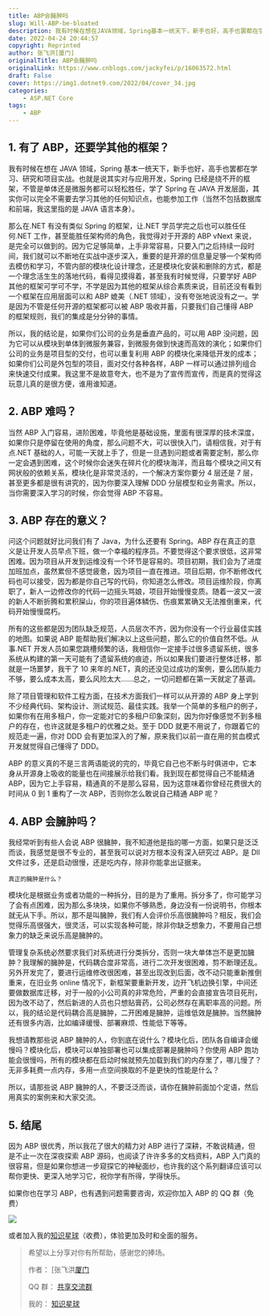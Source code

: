 ```yaml
---
title: ABP会臃肿吗
slug: Will-ABP-be-bloated
description: 我有时候在想在JAVA领域，Spring基本一统天下，新手也好，高手也罢都在学习、研究和项目实战。
date: 2022-04-24 20:44:57
copyright: Reprinted
author: 张飞洪[厦门]
originalTitle: ABP会臃肿吗
originalLink: https://www.cnblogs.com/jackyfei/p/16063572.html
draft: False
cover: https://img1.dotnet9.com/2022/04/cover_34.jpg
categories: 
    - ASP.NET Core
tags: 
    - ABP
---
```


## 1. 有了 ABP，还要学其他的框架？

我有时候在想在 JAVA 领域，Spring 基本一统天下，新手也好，高手也罢都在学习、研究和项目实战。也就是说其实对与应用开发，Spring 已经是绕不开的框架，不管是单体还是微服务都可以轻松胜任，学了 Spring 在 JAVA 开发层面，其实你可以完全不需要去学习其他的任何知识点，也能参加工作（当然不包括数据库和前端，我这里指的是 JAVA 语言本身）。

那么在.NET 有没有类似 Spring 的框架，让.NET 学员学完之后也可以胜任任何.NET 工作，甚至能胜任架构师的角色，我觉得对于开源的 ABP vNext 来说，是完全可以做到的。因为它足够简单，上手非常容易，只要入门之后持续一段时间，我们就可以不断地在实战中逐步深入，重要的是开源的信息量足够一个架构师去模仿和学习，不管内部的模块化设计理念，还是模块化安装和删除的方式，都是一个理念活生生的落地代码，看得见摸得着，甚至我有时候觉得，只要学好 ABP 其他的框架可学可不学，不学是因为其他的框架从综合素质来说，目前还没有看到一个框架在应用层面可以和 ABP 媲美（.NET 领域），没有夸张地说没有之一。学是因为不管是任何开源的框架都可以被 ABP 吸收并蓄，只要我们自己懂得 ABP 的框架规则，我们的集成是分分钟的事情。

所以，我的结论是，如果你们公司的业务是垂直产品的，可以用 ABP 没问题，因为它可以从模块到单体到微服务兼容，到微服务做到快速而高效的演化；如果你们公司的业务是项目型的交付，也可以重复利用 ABP 的模块化来降低开发的成本；如果你们公司是外包型的项目，面对交付各种各样，ABP 一样可以通过排列组合来快速交付成果。我这里不是故意夸大，也不是为了宣传而宣传，而是真的觉得这玩意儿真的是很方便，谁用谁知道。

## 2. ABP 难吗？

当然 ABP 入门容易，进阶困难，毕竟他是基础设施，里面有很深厚的技术深度，如果你只是停留在使用的角度，那么问题不大，可以很快入门，请相信我，对于有点.NET 基础的人，可能一天就上手了，但是一旦遇到问题或者需要定制，那么你一定会遇到困难，这个时候你会迷失在碎片化的模块海洋，而且每个模块之间又有网状般的依赖关系，模块化是非常灵活的，一个解决方案你要分 4 层还是 7 层，甚至更多都是很有讲究的，因为你要深入理解 DDD 分层模型和业务需求。所以，当你需要深入学习的时候，你会觉得 ABP 不容易。

## 3. ABP 存在的意义？

问这个问题就好比问我们有了 Java，为什么还要有 Spring。ABP 存在真正的意义是让开发人员早点下班，做一个幸福的程序员。不要觉得这个要求很低，这非常困难。因为项目从开发到运维没有一个环节是容易的。项目初期，我们会为了进度加班加点，虽然累但不感觉疲惫，因为项目一直在推进。项目后期，你不断修改代码也可以接受，因为都是你自己写的代码，你知道怎么修改。项目运维阶段，你离职了，新人一边修改你的代码一边摇头骂娘，项目开始慢慢变质。随着一波又一波的新人不断折腾和累积屎山，你的项目遍体鳞伤、伤痕累累确又无法推倒重来，代码开始慢慢腐朽。

所有的这些都是因为团队缺乏规范，人员层次不齐，因为你没有一个行业最佳实践的地图。如果说 ABP 能帮助我们解决以上这些问题，那么它的价值自然不低。从事.NET 开发人员如果您跳槽频繁的话，我相信你一定接手过很多遗留系统，很多系统从构建的第一天可能有了遗留系统的痕迹，所以如果我们要进行整体迁移，那就是一场噩梦，我干了 10 来年的.NET，真的还没见过成功的案例，要么团队能力不够，要么成本太高，要么风险太大……总之，一切问题都在第一天就定了基调。

除了项目管理和软件工程方面，在技术方面我们一样可以从开源的 ABP 身上学到不少经典代码、架构设计、测试规范、最佳实践。我举一个简单的多租户的例子，如果你有在用多租户，你一定能对它的多租户印象深刻，因为你好像感觉不到多租户的存在，也许这就是多租户的优雅之处。至于 DDD 就更不用说了，你跟着它的规范走一遍，你对 DDD 会有更加深入的了解，原来我们以前一直在用的贫血模式开发就觉得自己懂得了 DDD。

ABP 的意义真的不是三言两语能说的完的，毕竟它自己也不断与时俱进中，它本身从开源身上吸收的能量也在间接展示给我们看。我到现在都觉得自己不能精通 ABP，因为它上手容易，精通真的不是那么容易，因为这意味着你曾经花费很大的时间从 0 到 1 重构了一次 ABP，否则你怎么敢说自己精通 ABP 呢？

## 4. ABP 会臃肿吗？

我经常听到有些人会说 ABP 很臃肿，我不知道他是指的哪一方面，如果只是泛泛而谈，我感觉是很不专业的，甚至我可以说对方根本没有深入研究过 ABP。是 Dll 文件过多，还是启动很慢，还是吃内存，除非你能拿出证据来。

`真正的臃肿是什么？`

模块化是根据业务或者功能的一种拆分，目的是为了重用。拆分多了，你可能学习了会有点困难，因为那么多块块，如果你不够熟悉，身边没有一份说明书，你根本就无从下手。所以，那不是叫臃肿，我们有人会评价乐高很臃肿吗？相反，我们会觉得乐高很强大，很灵活，可以实现各种可能，除非你缺乏想象力，不要用自己想象力的缺乏来说乐高是臃肿的。

管理复杂系统必然要求我们对系统进行分类拆分，否则一块大单体岂不是更加臃肿？我理解的臃肿是，代码耦合度非常高，进行二次开发很困难，剪不断理还乱。另外开发完了，要进行运维修改很困难，甚至出现改到后面，改不动只能重新推倒重来，在旧业务 online 情况下，新框架要重新开发，边开飞机边换引擎，中间还要做数据库迁移，对于一般的小公司真的非常危险，严重的会直接宣告项目死刑，因为改不动了，然后新进的人员也只想贴膏药，公司必然存在离职率高的问题。所以，我的结论是代码耦合高是臃肿，二开困难是臃肿，运维低效是臃肿。当然臃肿还有很多内涵，比如编译缓慢、部署麻烦、性能低下等等。

我想请教那些说 ABP 臃肿的人，你到底在说什么？模块化后，团队各自编译会缓慢吗？模块化后，模块可以单独部署也可以集成部署是臃肿吗？你使用 ABP 跑功能会很慢吗，所有的模块都在启动时候就预先加载到我们的内存里了，哪儿慢了？无非多耗费一点内存，多用一点空间换取的不是更快的性能是什么？

所以，请那些说 ABP 臃肿的人，不要泛泛而谈，请你在臃肿前面加个定语，然后用真实的案例来和大家交流。

## 5. 结尾

因为 ABP 很优秀，所以我花了很大的精力对 ABP 进行了深耕，不敢说精通，但是不止一次在深夜探索 ABP 源码，也阅读了许许多多的文档资料，ABP 入门真的很容易，但是如果你想进一步窥探它的神秘面纱，也许我的这个系列翻译应该可以帮你更快、更深入地学习它，祝你学有所得，学得快乐。

如果你也在学习 ABP，也有遇到问题需要咨询，欢迎你加入 ABP 的 QQ 群（免费）

![](https://img1.dotnet9.com/2022/04/3302.png)

或者加入我的[知识星球](https://t.zsxq.com/I2vNFub)（收费），体验更加及时和全面的服务。

> 希望以上分享对你有所帮助，感谢您的捧场。
>
> 作者： [张飞洪[厦门](http://www.cnblogs.com/jackyfei/)
>
> QQ 群： [共享交流群](http://wpa.qq.com/msgrd?v=3&uin=996767213&site=qq&menu=yes)
>
> 我的： [知识星球](https://t.zsxq.com/I2vNFub)
